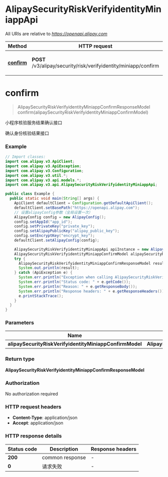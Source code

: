 # AlipaySecurityRiskVerifyidentityMiniappApi

All URIs are relative to *https://openapi.alipay.com*

| Method | HTTP request | Description |
|------------- | ------------- | -------------|
| [**confirm**](AlipaySecurityRiskVerifyidentityMiniappApi.md#confirm) | **POST** /v3/alipay/security/risk/verifyidentity/miniapp/confirm | 小程序核验服务结果确认接口 |


<a name="confirm"></a>
# **confirm**
> AlipaySecurityRiskVerifyidentityMiniappConfirmResponseModel confirm(alipaySecurityRiskVerifyidentityMiniappConfirmModel)

小程序核验服务结果确认接口

确认身份核验结果接口

### Example
```java
// Import classes:
import com.alipay.v3.ApiClient;
import com.alipay.v3.ApiException;
import com.alipay.v3.Configuration;
import com.alipay.v3.util.*;
import com.alipay.v3.api.models.*;
import com.alipay.v3.api.AlipaySecurityRiskVerifyidentityMiniappApi;

public class Example {
  public static void main(String[] args) {
    ApiClient defaultClient = Configuration.getDefaultApiClient();
    defaultClient.setBasePath("https://openapi.alipay.com");
    // 设置alipayConfig参数（全局设置一次）
    AlipayConfig config = new AlipayConfig();
    config.setAppId("app_id");
    config.setPrivateKey("private_key");
    config.setAlipayPublicKey("alipay_public_key");
    config.setEncryptKey("encrypt_key");
    defaultClient.setAlipayConfig(config);

    AlipaySecurityRiskVerifyidentityMiniappApi apiInstance = new AlipaySecurityRiskVerifyidentityMiniappApi(defaultClient);
    AlipaySecurityRiskVerifyidentityMiniappConfirmModel alipaySecurityRiskVerifyidentityMiniappConfirmModel = new AlipaySecurityRiskVerifyidentityMiniappConfirmModel(); // AlipaySecurityRiskVerifyidentityMiniappConfirmModel | 
    try {
      AlipaySecurityRiskVerifyidentityMiniappConfirmResponseModel result = apiInstance.confirm(alipaySecurityRiskVerifyidentityMiniappConfirmModel);
      System.out.println(result);
    } catch (ApiException e) {
      System.err.println("Exception when calling AlipaySecurityRiskVerifyidentityMiniappApi#confirm");
      System.err.println("Status code: " + e.getCode());
      System.err.println("Reason: " + e.getResponseBody());
      System.err.println("Response headers: " + e.getResponseHeaders());
      e.printStackTrace();
    }
  }
}
```

### Parameters

| Name | Type | Description  | Notes |
|------------- | ------------- | ------------- | -------------|
| **alipaySecurityRiskVerifyidentityMiniappConfirmModel** | **AlipaySecurityRiskVerifyidentityMiniappConfirmModel**|  | [optional] |

### Return type

**AlipaySecurityRiskVerifyidentityMiniappConfirmResponseModel**

### Authorization

No authorization required

### HTTP request headers

 - **Content-Type**: application/json
 - **Accept**: application/json

### HTTP response details
| Status code | Description | Response headers |
|-------------|-------------|------------------|
| **200** | common response |  -  |
| **0** | 请求失败 |  -  |

